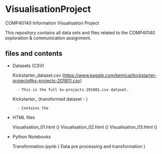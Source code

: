 # VisualisationProject

COMP40140 Information Visualisation Project

This repository contains all data sets and files related to the COMP40140 exploration & communication assignment.

## files and contents

- Datasets (CSV)
	
	Kickstarter\_dataset.csv (https://www.kaggle.com/kemical/kickstarter-projects#ks-projects-201801.csv)

		- This is the full ks-projects-201801.csv dataset.

	Kickstarter\_ (transformed dataset - )
		
		- Contains the 

- HTML files

	Visualisation\_01.html ()
	Visualisation\_02.html ()
	Visualisation\_03.html ()

- Python Notebooks

	Transformation.ipynb ( Data pre processing and transformation )

